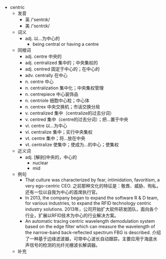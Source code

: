 - centric
  - 发音
    - 英 /'sentrɪk/
    - 美 /'sɛntrɪk/
  - 词义
    - adj. 以…为中心的
      - being central or having a centre 
  - 同根词
    - adj. centre 中央的
    - adj. centralized 集中的；中央集权的
    - adj. centred 固定于中心的；在中心的
    - adv. centrally 在中心
    - n. centre 中心
    - n. centralization 集中化；中央集权管理
    - n. centrepiece 中心装饰品
    - n. centriole 细胞中心粒；中心体
    - n. centrex 中央交换机；市话交换分局
    - v. centralized 集中（centralize的过去分词）
    - v. centred 集中（centre的过去分词）；把…置于中央
    - vi. centre 以…为中心
    - vi. centralize 集中；实行中央集权
    - vt. centre 集中；将…放在中央
    - vt. centralize 使集中；使成为…的中心；使集权
  - 近义词
    - adj. [解剖]中央的，中心的
      - nuclear
      - mid
  - 例句
    - That culture was characterized by fear, intimidation, favoritism, a very ego-centric CEO. 之前那种文化的特征是：敬畏、威胁、徇私，还有一位以自我为中心的首席执行官。
    - In 2013, the company began to expand the software R & D team, for various industries, to expand the RFID technology centric industry solutions. 2013年，公司开始扩大软件研发团队，面向各个行业，扩展以RFID技术为中心的行业解决方案。
    - An automatic tracing centric wavelength demodulation system based on the edge filter which can measure the wavelength of the narrow-band back-reflected spectrum FBG is described. 介绍了一种基于边缘滤波器，可带中心波长自动跟踪，主要应用于海底水声信号的检测的光纤光栅波长解调器。
  - 补充